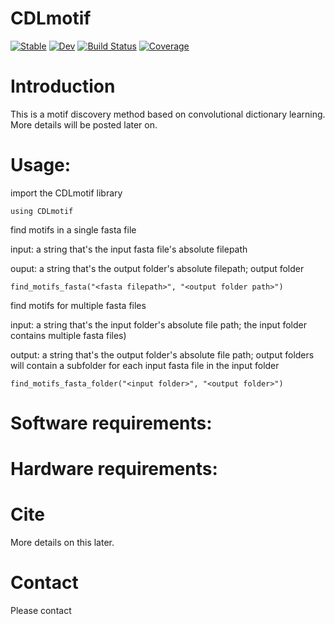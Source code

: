 # CDLmotif

[![Stable](https://img.shields.io/badge/docs-stable-blue.svg)](https://kchu25.github.io/CDLmotif.jl/stable)
[![Dev](https://img.shields.io/badge/docs-dev-blue.svg)](https://kchu25.github.io/CDLmotif.jl/dev)
[![Build Status](https://github.com/kchu25/CDLmotif.jl/actions/workflows/CI.yml/badge.svg?branch=main)](https://github.com/kchu25/CDLmotif.jl/actions/workflows/CI.yml?query=branch%3Amain)
[![Coverage](https://codecov.io/gh/kchu25/CDLmotif.jl/branch/main/graph/badge.svg)](https://codecov.io/gh/kchu25/CDLmotif.jl)


# Introduction

This is a motif discovery method based on convolutional dictionary learning. More details will be posted later on.

# Usage:

import the CDLmotif library

    using CDLmotif

find motifs in a single fasta file

input: a string that's the input fasta file's absolute filepath

ouput: a string that's the output folder's absolute filepath; output folder

    find_motifs_fasta("<fasta filepath>", "<output folder path>")

find motifs for multiple fasta files

input: a string that's the input folder's absolute file path; the input folder contains multiple fasta files)
 
output: a string that's the output folder's absolute file path; output folders will contain a subfolder for each input fasta file in the input folder

    find_motifs_fasta_folder("<input folder>", "<output folder>")

# Software requirements:

# Hardware requirements:

# Cite
More details on this later.

# Contact
Please contact 

